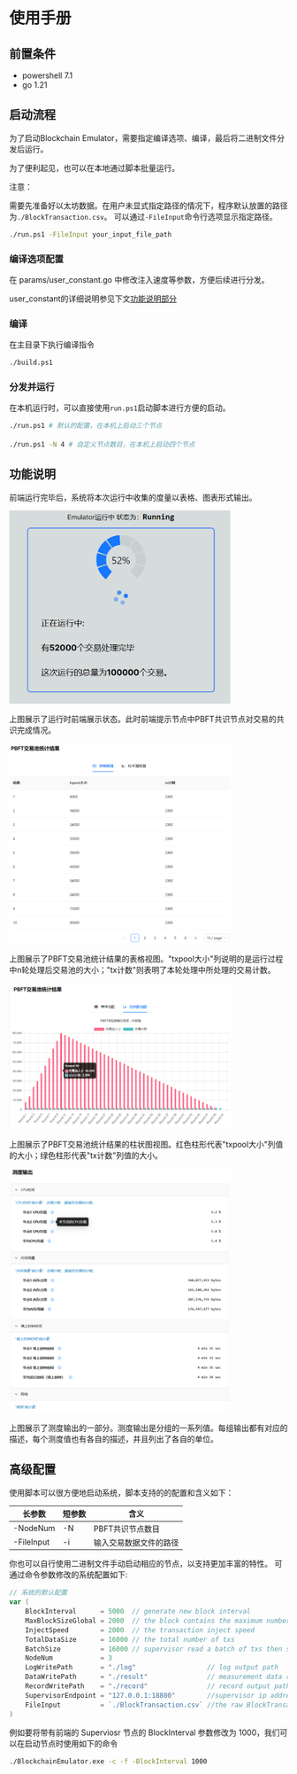 # 使用手册

## 前置条件
- powershell 7.1
- go 1.21

## 启动流程

为了启动Blockchain Emulator，需要指定编译选项、编译，最后将二进制文件分发后运行。

为了便利起见，也可以在本地通过脚本批量运行。

注意：

需要先准备好以太坊数据。在用户未显式指定路径的情况下，程序默认放置的路径为`./BlockTransaction.csv`。
可以通过`-FileInput`命令行选项显示指定路径。

```sh
./run.ps1 -FileInput your_input_file_path
```

### 编译选项配置

在 params/user_constant.go 中修改注入速度等参数，方便后续进行分发。

user_constant的详细说明参见下文[功能说明部分](#功能说明)

### 编译

在主目录下执行编译指令

```sh
./build.ps1
```

### 分发并运行

在本机运行时，可以直接使用`run.ps1`启动脚本进行方便的启动。

```sh
./run.ps1 # 默认的配置，在本机上启动三个节点

./run.ps1 -N 4 # 自定义节点数目，在本机上启动四个节点
```

## 功能说明

<!-- 展示前端功能和操作方法 -->

前端运行完毕后，系统将本次运行中收集的度量以表格、图表形式输出。

<img src="./running_frontend_1.png" width="400" alt="Emulator运行状态">

上图展示了运行时前端展示状态。此时前端提示节点中PBFT共识节点对交易的共识完成情况。


<img src="./pbft_pool_table_view.png" width="400" alt="交易池统计结果，表格视图">


上图展示了PBFT交易池统计结果的表格视图。"txpool大小"列说明的是运行过程中n轮处理后交易池的大小；"tx计数"则表明了本轮处理中所处理的交易计数。


<img src="./pbft_pool_barchart_view.png" width="400" alt="交易池统计结果，分组柱状图视图">

上图展示了PBFT交易池统计结果的柱状图视图。红色柱形代表"txpool大小"列值的大小；绿色柱形代表"tx计数"列值的大小。

<img src="./output_metrics.png" width="400" alt="测度输出">

上图展示了测度输出的一部分。测度输出是分组的一系列值。每组输出都有对应的描述，每个测度值也有各自的描述，并且列出了各自的单位。


## 高级配置

使用脚本可以很方便地启动系统，脚本支持的的配置和含义如下：



| 长参数        | 短参数 | 含义          |
|------------|-----|-------------|
| -NodeNum   | -N  | PBFT共识节点数目  |
| -FileInput | -i  | 输入交易数据文件的路径 |


你也可以自行使用二进制文件手动启动相应的节点，以支持更加丰富的特性。
可通过命令参数修改的系统配置如下:

```go
// 系统的默认配置
var (
	BlockInterval      = 5000  // generate new block interval
	MaxBlockSizeGlobal = 2000  // the block contains the maximum number of transactions
	InjectSpeed        = 2000  // the transaction inject speed
	TotalDataSize      = 16000 // the total number of txs
	BatchSize          = 16000 // supervisor read a batch of txs then send them, it should be larger than inject speed
	NodeNum            = 3
	LogWritePath       = "./log"                  // log output path
	DataWritePath      = "./result"               // measurement data result output path
	RecordWritePath    = "./record"               // record output path
	SupervisorEndpoint = "127.0.0.1:18800"        //supervisor ip address
	FileInput          = `./BlockTransaction.csv` //the raw BlockTransaction data path
)
```

例如要将带有前端的 Superviosr 节点的 BlockInterval 参数修改为 1000，我们可以在启动节点时使用如下的命令
```sh
./BlockchainEmulator.exe -c -f -BlockInterval 1000
```


